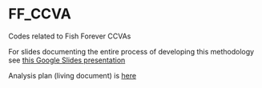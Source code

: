 # FF_CCVA
Codes related to Fish Forever CCVAs

For slides documenting the entire process of developing this methodology see [this Google Slides presentation](https://docs.google.com/presentation/d/1BR9rSWi0yhjx63Oo-akXYTef-PMlnN1L7aqnrXAml5I/edit?usp=drive_web&ouid=103441334658699860614)

Analysis plan (living document) is [here](https://docs.google.com/document/d/1g2O1ceY9A0NTWiaLW99ZX8UfJdWqAiWnVYk7l_9cqgs/edit?tab=t.0)
